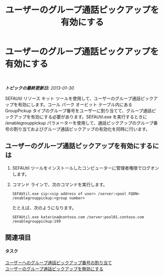 ﻿---
title: ユーザーのグループ通話ピックアップを有効にする
TOCTitle: ユーザーのグループ通話ピックアップを有効にする
ms:assetid: 20ec5f41-6ba2-4156-82ed-b91d05b62a6d
ms:mtpsurl: https://technet.microsoft.com/ja-jp/library/JJ945620(v=OCS.15)
ms:contentKeyID: 52056554
ms.date: 05/19/2016
mtps_version: v=OCS.15
ms.translationtype: HT
---

# ユーザーのグループ通話ピックアップを有効にする

 

_**トピックの最終更新日:** 2013-01-30_

SEFAUtil リソース キット ツールを使用して、ユーザーのグループ通話ピックアップを有効にします。コール パーク オービット テーブル内にある GroupPickup タイプのグループ番号をユーザーに割り当てて、グループ通話ピックアップを有効にする必要があります。SEFAUtil.exe を実行するときに /enablegrouppickup パラメーターを使用して、通話ピックアップのグループ番号の割り当ておよびグループ通話ピックアップの有効化を同時に行います。

## ユーザーのグループ通話ピックアップを有効にするには

1.  SEFAUtil ツールをインストールしたコンピューターに管理者権限でログオンします。

2.  コマンド ラインで、次のコマンドを実行します。
    
        SEFAUtil.exe sip:<sip address of user> /server:<pool FQDN> /enablegrouppickup:<group number>
    
    たとえば、次のようになります。
    
        SEFAUtil.exe katarina@contoso.com /server:pool01.contoso.com /enablegrouppickup:199

## 関連項目

#### タスク

[ユーザーへのグループ通話ピックアップ番号の割り当て](lync-server-2013-assign-group-call-pickup-numbers-to-users.md)  
[ユーザーのグループ通話ピックアップを無効にする](lync-server-2013-disable-group-call-pickup-for-users.md)

